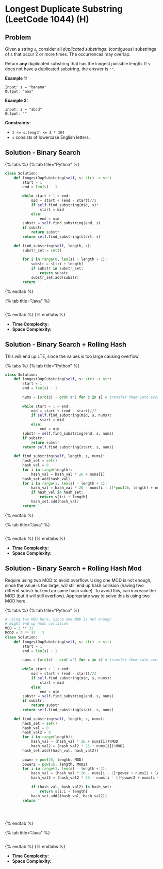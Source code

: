 # Longest Duplicate Substring (LeetCode 1044) (H)

## Problem



Given a string `s`, consider all _duplicated substrings_: (contiguous) substrings of s that occur 2 or more times. The occurrences may overlap.

Return **any** duplicated substring that has the longest possible length. If `s` does not have a duplicated substring, the answer is `""`.

&#x20;

**Example 1:**

```
Input: s = "banana"
Output: "ana"
```

**Example 2:**

```
Input: s = "abcd"
Output: ""
```

&#x20;

**Constraints:**

* `2 <= s.length <= 3 * 104`
* `s` consists of lowercase English letters.



## Solution - Binary Search

{% tabs %}
{% tab title="Python" %}
```python
class Solution:
    def longestDupSubstring(self, s: str) -> str:
        start = 1
        end = len(s) - 1
        
        while start + 1 < end:
            mid = start + (end - start)//2
            if self.find_substring(mid, s):
                start = mid
            else:
                end = mid
        substr = self.find_substring(end, s)
        if substr:
            return substr
        return self.find_substring(start, s)
    
    def find_substring(self, length, s):
        substr_set = set()
        
        for i in range(0, len(s) - length + 1):
            substr = s[i:i + length]
            if substr in substr_set:
                return substr
            substr_set.add(substr)
        return ''
```
{% endtab %}

{% tab title="Java" %}
```java
```
{% endtab %}
{% endtabs %}

* **Time Complexity:**
* **Space Complexity:**



## Solution - Binary Search + Rolling Hash

This will end up LTE, since the values is too large causing overflow

{% tabs %}
{% tab title="Python" %}
```python
class Solution:
    def longestDupSubstring(self, s: str) -> str:
        start = 1
        end = len(s) - 1
        
        nums = [ord(c) - ord('a') for c in s] # transfer them into ascii value
        
        while start + 1 < end:
            mid = start + (end - start)//2
            if self.find_substring(mid, s, nums):
                start = mid
            else:
                end = mid
        substr = self.find_substring(end, s, nums)
        if substr:
            return substr
        return self.find_substring(start, s, nums)
    
    def find_substring(self, length, s, nums):
        hash_set = set()
        hash_val = 0
        for i in range(length):
            hash_val = hash_val * 26 + nums[i]
        hash_set.add(hash_val)
        for i in range(1, len(s) - length + 1):
            hash_val = hash_val * 26 - nums[i - 1]*pow(26, length) + nums[i + length - 1]*pow(26, 0)
            if hash_val in hash_set:
                return s[i:i + length]
            hash_set.add(hash_val)
        return ''   
```
{% endtab %}

{% tab title="Java" %}
```java
```
{% endtab %}
{% endtabs %}

* **Time Complexity:**
* **Space Complexity:**



## Solution - Binary Search + Rolling Hash Mod

Require using two MOD to avoid overflow. Using one MOD is not enough, since the value is too large, will still end up hash collision (having two differnt substr but end up same hash value). To avoid this, can increase the MOD (but it will still overflow). Appropriate way to solve this is using two MOD here.



{% tabs %}
{% tab title="Python" %}
```python
# using two MOD here, since one MOD is not enough
# might end up hash collision
MOD = 2 ** 32
MOD2 = 2 ** 32 - 1
class Solution:
    def longestDupSubstring(self, s: str) -> str:
        start = 1
        end = len(s) - 1
        
        nums = [ord(c) - ord('a') for c in s] # transfer them into ascii value
        
        while start + 1 < end:
            mid = start + (end - start)//2
            if self.find_substring(mid, s, nums):
                start = mid
            else:
                end = mid
        substr = self.find_substring(end, s, nums)
        if substr:
            return substr
        return self.find_substring(start, s, nums)
    
    def find_substring(self, length, s, nums):
        hash_set = set()
        hash_val = 0
        hash_val2 = 0
        for i in range(length):
            hash_val = (hash_val * 26 + nums[i])%MOD
            hash_val2 = (hash_val2 * 26 + nums[i])%MOD2
        hash_set.add((hash_val, hash_val2))
        
        power = pow(26, length, MOD)
        power2 = pow(26, length, MOD2)
        for i in range(1, len(s) - length + 1):
            hash_val = (hash_val * 26 - nums[i - 1]*power + nums[i + length - 1]*pow(26, 0))%MOD
            hash_val2 = (hash_val2 * 26 - nums[i - 1]*power2 + nums[i + length - 1]*pow(26, 0))%MOD2
            
            if (hash_val, hash_val2) in hash_set:
                return s[i:i + length]
            hash_set.add((hash_val, hash_val2))
        return ''
        
        
    
```
{% endtab %}

{% tab title="Java" %}
```java
```
{% endtab %}
{% endtabs %}

* **Time Complexity:**
* **Space Complexity:**
